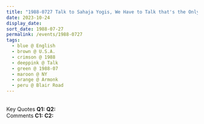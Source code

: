 ```yaml
---
title: "1988-0727 Talk to Sahaja Yogis, We Have to Talk that's the Only Way We Can Spread Sahaja Yoga and First Rule of Sahaja Yoga Is that You Look at Yourself (Meditation Is the Only Way You Can Grow, You Must Ascend into the Kingdom of God, and Sahaj Culture Is that of Humility), before Musical Program, Āśhram, 6 Blair Road, Armonk (32 kms N of New Rochelle), NY, U.S.A."
date: 2023-10-24
display_date: 
sort_date: 1988-07-27
permalink: /events/1988-0727
tags:
  - blue @ English
  - brown @ U.S.A.
  - crimson @ 1988
  - deeppink @ Talk
  - green @ 1988-07
  - maroon @ NY
  - orange @ Armonk
  - peru @ Blair Road
---
```


<br>

<wave-list>
  <list-title color="DarkSeaGreen" width="55">Key Quotes</list-title>
  <list-item color="BlanchedAlmond" width="280"><b>Q1:</b> <i></i></list-item>
  <list-item color="Lavender" width="280"><b>Q2:</b> <i></i></list-item>
</wave-list>

<br>

<wave-list>
  <list-title color="DarkSeaGreen" width="55">Comments</list-title>
  <list-item color="BlanchedAlmond" width="280"><b>C1:</b> <i></i></list-item>
  <list-item color="Lavender" width="280"><b>C2:</b> <i></i></list-item>
</wave-list>